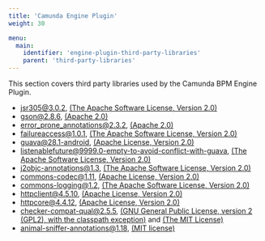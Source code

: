 ```yaml
---
title: 'Camunda Engine Plugin'
weight: 30

menu:
  main:
    identifier: 'engine-plugin-third-party-libraries'
    parent: 'third-party-libraries'
---
```


This section covers third party libraries used by the Camunda BPM Engine Plugin.

* jsr305@3.0.2, [(The Apache Software License, Version 2.0)](http://www.apache.org/licenses/LICENSE-2.0.txt)
* gson@2.8.6, [(Apache 2.0)](http://www.apache.org/licenses/LICENSE-2.0.txt)
* error_prone_annotations@2.3.2, [(Apache 2.0)](http://www.apache.org/licenses/LICENSE-2.0.txt)
* failureaccess@1.0.1, [(The Apache Software License, Version 2.0)](http://www.apache.org/licenses/LICENSE-2.0.txt)
* guava@28.1-android, [(Apache License, Version 2.0)](http://www.apache.org/licenses/LICENSE-2.0.txt)
* listenablefuture@9999.0-empty-to-avoid-conflict-with-guava, [(The Apache Software License, Version 2.0)](http://www.apache.org/licenses/LICENSE-2.0.txt)
* j2objc-annotations@1.3, [(The Apache Software License, Version 2.0)](http://www.apache.org/licenses/LICENSE-2.0.txt)
* commons-codec@1.11, [(Apache License, Version 2.0)](https://www.apache.org/licenses/LICENSE-2.0.txt)
* commons-logging@1.2, [(The Apache Software License, Version 2.0)](http://www.apache.org/licenses/LICENSE-2.0.txt)
* httpclient@4.5.10, [(Apache License, Version 2.0)](http://www.apache.org/licenses/LICENSE-2.0.txt)
* httpcore@4.4.12, [(Apache License, Version 2.0)](http://www.apache.org/licenses/LICENSE-2.0.txt)
* checker-compat-qual@2.5.5, [(GNU General Public License, version 2 (GPL2), with the classpath exception)](http://www.gnu.org/software/classpath/license.html) and [(The MIT License)](http://opensource.org/licenses/MIT)
* animal-sniffer-annotations@1.18, [(MIT license)](http://www.opensource.org/licenses/mit-license.php)

